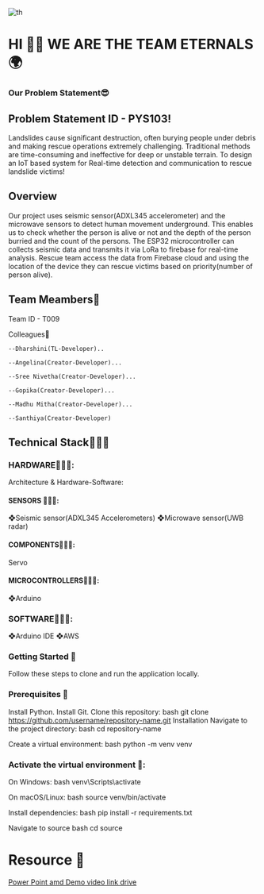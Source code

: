 
![th](https://github.com/user-attachments/assets/bd39c7d2-c62a-45bb-9cae-7f730769e817)
# HI 👋🏻 WE ARE THE TEAM ETERNALS 🌍





###  Our Problem Statement😎



## Problem Statement ID - PYS103!

Landslides cause significant destruction, often burying people under debris and making rescue operations extremely challenging. Traditional methods are time-consuming and ineffective for deep or unstable terrain.
To design an IoT based system for Real-time detection and communication to rescue landslide victims!


## Overview


Our project uses seismic sensor(ADXL345 accelerometer) and the microwave sensors to detect human movement underground. This enables us to check whether the person is alive or not and the depth of the person burried and the count of the persons. The ESP32  microcontroller can  collects seismic data and transmits it via LoRa to firebase for real-time analysis. Rescue team access the data from Firebase cloud and using the location of the device they can rescue victims based on priority(number of person alive).


## Team Meambers🤩

Team ID - T009


Colleagues👑

    --Dharshini(TL-Developer)..
    
    --Angelina(Creator-Developer)...
    
    --Sree Nivetha(Creator-Developer)...
    
    --Gopika(Creator-Developer)...
    
    --Madhu Mitha(Creator-Developer)...
    
    --Santhiya(Creator-Developer)


 ## Technical Stack👩🏼‍💻

 ### HARDWARE👩🏼‍💻:
 Architecture & Hardware-Software:
 #### SENSORS 👩🏼‍💻:
 ❖Seismic sensor(ADXL345 Accelerometers)
 ❖Microwave sensor(UWB radar)
 #### COMPONENTS👩🏼‍💻:
 Servo
 #### MICROCONTROLLERS👩🏼‍💻:

 ❖Arduino
 ### SOFTWARE👩🏼‍💻:
 ❖Arduino IDE
 ❖AWS


### Getting Started 🎾

Follow these steps to clone and run the application locally.

### Prerequisites 🎾

Install Python.
Install Git.
Clone this repository: bash git clone https://github.com/username/repository-name.git
Installation
Navigate to the project directory: bash cd repository-name

Create a virtual environment: bash python -m venv venv

### Activate the virtual environment 🎾:

On Windows: bash venv\Scripts\activate

On macOS/Linux: bash source venv/bin/activate

Install dependencies: bash pip install -r requirements.txt

Navigate to source bash cd source



# Resource 📣


<a href="https://drive.google.com/file/d/1wse5VsxRZlBHPGnMJs36KEhye3TqURNP/view?usp=drivesdk" target="click">Power Point amd Demo video link drive
</a>





